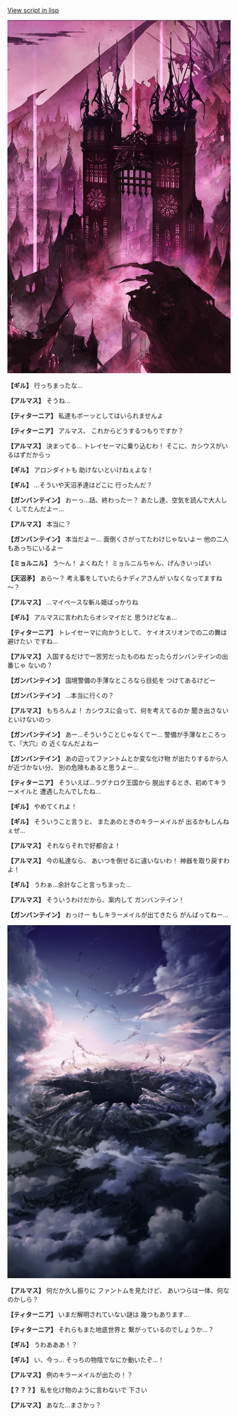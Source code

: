 [View script in lisp](../scripts/100701030.txt)

![300_devil_daytime02.png](../images/backgrounds/300_devil_daytime02.png)

**【ギル】**
行っちまったな…

**【アルマス】**
そうね…

**【ティターニア】**
私達もボーッとしてはいられませんよ

**【ティターニア】**
アルマス、
これからどうするつもりですか？

**【アルマス】**
決まってる…
トレイセーマに乗り込むわ！
そこに、カシウスがいるはずだからっ

**【ギル】**
アロンダイトも
助けないといけねぇよな！

**【ギル】**
…そういや天沼矛達はどこに
行ったんだ？

**【ガンバンテイン】**
おーっ…話、終わったー？
あたし達、空気を読んで大人しく
してたんだよー…

**【アルマス】**
本当に？

**【ガンバンテイン】**
本当だよー…
面倒くさがってたわけじゃないよー
他の二人もあっちにいるよー

**【ミョルニル】**
う～ん！
よくねた！
ミョルニルちゃん、げんきいっぱい

**【天沼矛】**
あら～？
考え事をしていたらナディアさんが
いなくなってますね～？

**【アルマス】**
…マイペースな斬ル姫ばっかりね

**【ギル】**
アルマスに言われたらオシマイだと
思うけどなぁ…

**【ティターニア】**
トレイセーマに向かうとして、
ケイオスリオンでの二の舞は避けたい
ですね…

**【アルマス】**
入国するだけで一苦労だったものね
だったらガンバンテインの出番じゃ
ないの？

**【ガンバンテイン】**
国境警備の手薄なところなら目処を
つけてあるけどー

**【ガンバンテイン】**
…本当に行くの？

**【アルマス】**
もちろんよ！
カシウスに会って、何を考えてるのか
聞き出さないといけないのっ

**【ガンバンテイン】**
あー…そういうことじゃなくてー…
警備が手薄なところって、『大穴』の
近くなんだよねー

**【ガンバンテイン】**
あの辺ってファントムとか変な化け物
が出たりするから人が近づかない分、
別の危険もあると思うよー…

**【ティターニア】**
そういえば…ラグナロク王国から
脱出するとき、初めてキラーメイルと
遭遇したんでしたね…

**【ギル】**
やめてくれよ！

**【ギル】**
そういうこと言うと、
またあのときのキラーメイルが
出るかもしんねぇぜ…

**【アルマス】**
それならそれで好都合よ！

**【アルマス】**
今の私達なら、
あいつを倒せるに違いないわ！
神器を取り戻すわよ！

**【ギル】**
うわぁ…余計なこと言っちまった…

**【アルマス】**
そういうわけだから、案内して
ガンバンテイン！

**【ガンバンテイン】**
おっけー
もしキラーメイルが出てきたら
がんばってねー…

![101_hole.png](../images/backgrounds/101_hole.png)

**【アルマス】**
何だか久し振りに
ファントムを見たけど、
あいつらは一体、何なのかしら？

**【ティターニア】**
いまだ解明されていない謎は
幾つもあります…

**【ティターニア】**
それらもまた地底世界と
繋がっているのでしょうか…？

**【ギル】**
うわあああ！？

**【ギル】**
い、今っ…
そっちの物陰でなにか動いたぞ…！

**【アルマス】**
例のキラーメイルが出たの！？

**【？？？】**
私を化け物のように言わないで
下さい

**【アルマス】**
あなた…まさかっ？